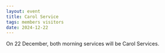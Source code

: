 ```yaml
---
layout: event
title: Carol Service
tags: members visitors
date: 2024-12-22
---
```


On 22 December, both morning services will be Carol Services.
